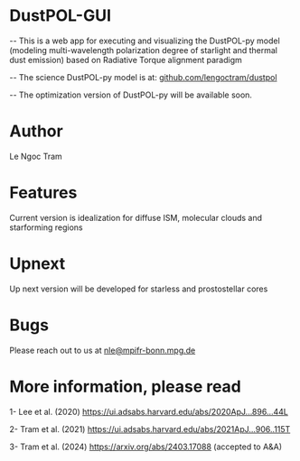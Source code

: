 # DustPOL-GUI

-- This is a web app for executing and visualizing the DustPOL-py model (modeling multi-wavelength polarization degree of starlight and thermal dust emission) 
based on Radiative Torque alignment paradigm

-- The science DustPOL-py model is at: [github.com/lengoctram/dustpol](https://github.com/lengoctram/DustPOL-py)

-- The optimization version of DustPOL-py will be available soon.

# Author
Le Ngoc Tram

# Features
Current version is idealization for diffuse ISM, molecular clouds and starforming regions

# Upnext
Up next version will be developed for starless and prostostellar cores

# Bugs
Please reach out to us at nle@mpifr-bonn.mpg.de 

# More information, please read

1- Lee et al. (2020) https://ui.adsabs.harvard.edu/abs/2020ApJ...896...44L

2- Tram et al. (2021) https://ui.adsabs.harvard.edu/abs/2021ApJ...906..115T

3- Tram et al. (2024) https://arxiv.org/abs/2403.17088 (accepted to A&A)
